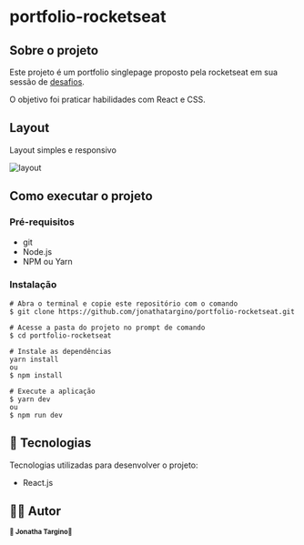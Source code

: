 # portfolio-rocketseat

## Sobre o projeto
<p>Este projeto é um portfolio singlepage proposto pela rocketseat em sua sessão de <a href="https://app.rocketseat.com.br/discover/challenges">desafios</a>.</p>
<p>O objetivo foi praticar habilidades com React e CSS.</p>

## Layout
<p>Layout simples e responsivo</p>

![layout](https://user-images.githubusercontent.com/102263444/213309509-adbf9299-9624-40be-834d-b82c59dd8db2.png)

## Como executar o projeto
### Pré-requisitos
- git 
- Node.js
- NPM ou Yarn

### Instalação
```
# Abra o terminal e copie este repositório com o comando
$ git clone https://github.com/jonathatargino/portfolio-rocketseat.git

# Acesse a pasta do projeto no prompt de comando 
$ cd portfolio-rocketseat

# Instale as dependências
yarn install
ou
$ npm install

# Execute a aplicação
$ yarn dev
ou
$ npm run dev
```

## 🚀 Tecnologias 
Tecnologias utilizadas para desenvolver o projeto:
- React.js

## 🦸‍♂️ **Autor**

<p>
 <sub><strong>🌟 Jonatha Targino🌟</strong></sub>
</p>
